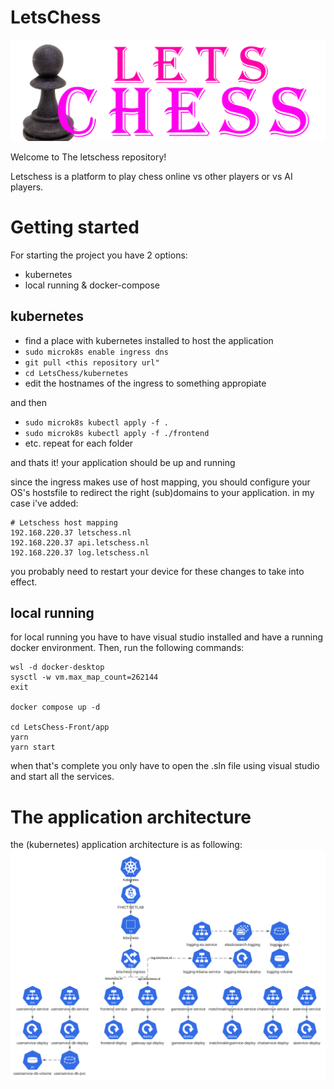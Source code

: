 # LetsChess
![Letschess Logo](./docs/logo-letschess.png)

Welcome to The letschess repository!

Letschess is a platform to play chess online vs other players or vs AI players.

# Getting started
For starting the project you have 2 options:
- kubernetes
- local running & docker-compose

## kubernetes
- find a place with kubernetes installed to host the application
- ```sudo microk8s enable ingress dns```
- ```git pull <this repository url"```
- ```cd LetsChess/kubernetes```
- edit the hostnames of the ingress to something appropiate 

and then
- ```sudo microk8s kubectl apply -f .```
- ```sudo microk8s kubectl apply -f ./frontend```
- etc. repeat for each folder

and thats it! your application should be up and running

since the ingress makes use of host mapping, you should configure your OS's hostsfile to redirect the right (sub)domains to your application. 
in my case i've added:
```
# Letschess host mapping
192.168.220.37 letschess.nl
192.168.220.37 api.letschess.nl
192.168.220.37 log.letschess.nl
```
you probably need to restart your device for these changes to take into effect.

## local running
for local running you have to have visual studio installed and have a running docker environment.
Then, run the following commands:
```
wsl -d docker-desktop
sysctl -w vm.max_map_count=262144
exit

docker compose up -d

cd LetsChess-Front/app
yarn
yarn start
```
when that's complete you only have to open the .sln file using visual studio and start all the services.

# The application architecture
the (kubernetes) application architecture is as following:
![Kubernetes Architecture](./docs/k8s-diagram.png)